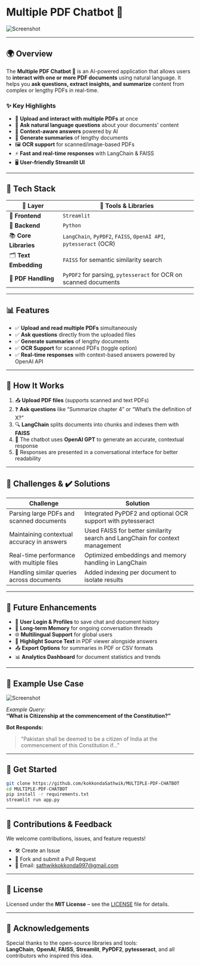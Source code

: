 
# Multiple PDF Chatbot 🤖

![Screenshot](https://your-image-link.com) <!-- Replace with actual image URL -->

---

## 🌍 Overview

The **Multiple PDF Chatbot 🤖** is an AI-powered application that allows users to **interact with one or more PDF documents** using natural language. It helps you **ask questions, extract insights, and summarize** content from complex or lengthy PDFs in real-time.

### ✨ Key Highlights
- 📂 **Upload and interact with multiple PDFs** at once  
- 💬 **Ask natural language questions** about your documents' content  
- 🧠 **Context-aware answers** powered by AI  
- 📄 **Generate summaries** of lengthy documents  
- 🖼️ **OCR support** for scanned/image-based PDFs  
- ⚡ **Fast and real-time responses** with LangChain & FAISS  
- 🖥️ **User-friendly Streamlit UI**

---

## 🔧 Tech Stack

| 🧩 **Layer**          | 🔧 **Tools & Libraries**                                                                 |
|-----------------------|------------------------------------------------------------------------------------------|
| 🎨 **Frontend**       | `Streamlit`                                                                              |
| 🧠 **Backend**        | `Python`                                                                                 |
| 📚 **Core Libraries** | `LangChain`, `PyPDF2`, `FAISS`, `OpenAI API`, `pytesseract` (OCR)                        |
| 🗂️ **Text Embedding** | `FAISS` for semantic similarity search                                                   |
| 📑 **PDF Handling**   | `PyPDF2` for parsing, `pytesseract` for OCR on scanned documents                         |

---

## 📊 Features

- ✅ **Upload and read multiple PDFs** simultaneously  
- ✅ **Ask questions** directly from the uploaded files  
- ✅ **Generate summaries** of lengthy documents  
- ✅ **OCR Support** for scanned PDFs (toggle option)  
- ✅ **Real-time responses** with context-based answers powered by OpenAI API

---

## 📱 How It Works

1. 📤 **Upload PDF files** (supports scanned and text PDFs)  
2. ❓ **Ask questions** like “Summarize chapter 4” or “What’s the definition of X?”  
3. 🔍 **LangChain** splits documents into chunks and indexes them with **FAISS**  
4. 🤖 The chatbot uses **OpenAI GPT** to generate an accurate, contextual response  
5. 💬 Responses are presented in a conversational interface for better readability  

---

## 🚫 Challenges & ✔️ Solutions

Challenge | Solution  
--- | ---  
Parsing large PDFs and scanned documents | Integrated PyPDF2 and optional OCR support with pytesseract  
Maintaining contextual accuracy in answers | Used FAISS for better similarity search and LangChain for context management  
Real-time performance with multiple files | Optimized embeddings and memory handling in LangChain  
Handling similar queries across documents | Added indexing per document to isolate results  

---

## 🚀 Future Enhancements

- 🔐 **User Login & Profiles** to save chat and document history  
- 🧠 **Long-term Memory** for ongoing conversation threads  
- 🌐 **Multilingual Support** for global users  
- 📝 **Highlight Source Text** in PDF viewer alongside answers  
- 📤 **Export Options** for summaries in PDF or CSV formats  
- 📊 **Analytics Dashboard** for document statistics and trends  

---

## 📄 Example Use Case

![Screenshot](https://your-image-link.com) <!-- Replace with actual image URL -->

*Example Query:*  
**“What is Citizenship at the commencement of the Constitution?”**

**Bot Responds:**  
> "Pakistan shall be deemed to be a citizen of India at the commencement of this Constitution if..."

---

## 🚀 Get Started

```bash
git clone https://github.com/kokkondaSathwik/MULTIPLE-PDF-CHATBOT
cd MULTIPLE-PDF-CHATBOT
pip install -r requirements.txt
streamlit run app.py
```

---

## 📢 Contributions & Feedback

We welcome contributions, issues, and feature requests!  
- 🛠️ Create an Issue  
- 🔁 Fork and submit a Pull Request  
- 📧 Email: [sathwikkokkonda997@gmail.com](mailto:sathwikkokkonda997@gmail.com)

---

## 📄 License

Licensed under the **MIT License** – see the [LICENSE](./LICENSE) file for details.

---

## 🙏 Acknowledgements

Special thanks to the open-source libraries and tools:  
**LangChain**, **OpenAI**, **FAISS**, **Streamlit**, **PyPDF2**, **pytesseract**, and all contributors who inspired this idea.
